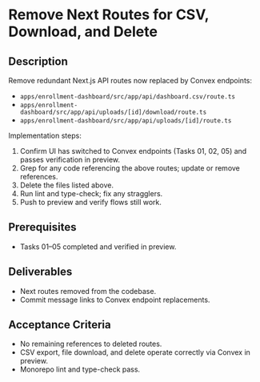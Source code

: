 # Remove Next Routes for CSV, Download, and Delete

## Description
Remove redundant Next.js API routes now replaced by Convex endpoints:
- `apps/enrollment-dashboard/src/app/api/dashboard.csv/route.ts`
- `apps/enrollment-dashboard/src/app/api/uploads/[id]/download/route.ts`
- `apps/enrollment-dashboard/src/app/api/uploads/[id]/route.ts`

Implementation steps:
1. Confirm UI has switched to Convex endpoints (Tasks 01, 02, 05) and passes verification in preview.
2. Grep for any code referencing the above routes; update or remove references.
3. Delete the files listed above.
4. Run lint and type-check; fix any stragglers.
5. Push to preview and verify flows still work.

## Prerequisites
- Tasks 01–05 completed and verified in preview.

## Deliverables
- Next routes removed from the codebase.
- Commit message links to Convex endpoint replacements.

## Acceptance Criteria
- No remaining references to deleted routes.
- CSV export, file download, and delete operate correctly via Convex in preview.
- Monorepo lint and type-check pass.

